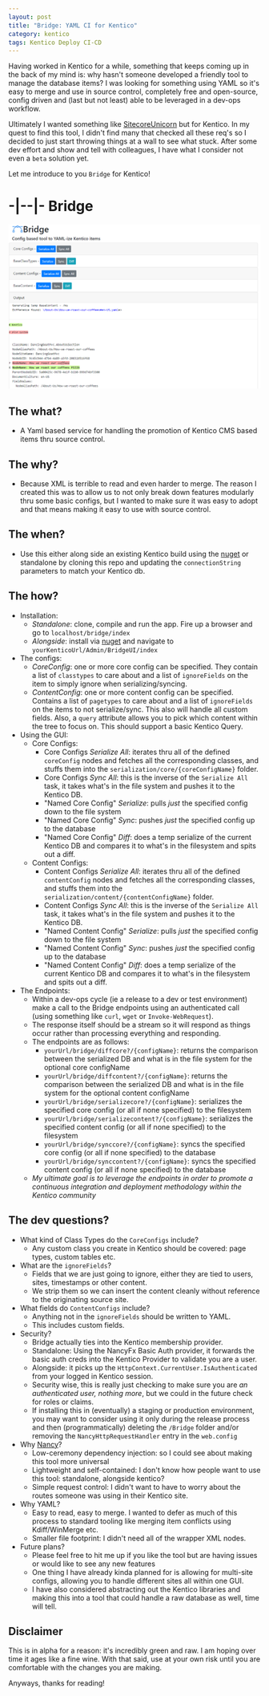 ```yaml
---
layout: post
title: "Bridge: YAML CI for Kentico"
category: kentico
tags: Kentico Deploy CI-CD
---
```


Having worked in Kentico for a while, something that keeps coming up in the back of my mind is: why hasn't someone developed a friendly tool to manage the database items? I was looking for something using YAML so it's easy to merge and use in source control, completely free and open-source, config driven and (last but not least) able to be leveraged in a dev-ops workflow.

Ultimately I wanted something like [SitecoreUnicorn](https://github.com/SitecoreUnicorn/Unicorn) but for Kentico. In my quest to find this tool, I didn't find many that checked all these req's so I decided to just start throwing things at a wall to see what stuck. After some dev effort and show and tell with colleagues, I have what I consider not even a `beta` solution yet. 

Let me introduce to you `Bridge` for Kentico!

# -|--|- Bridge

![alt text](/assets/bridgescreenshot.png "Bridge Screenshot")

## The what? 
 - A Yaml based service for handling the promotion of Kentico CMS based items thru source control.

## The why? 
 - Because XML is terrible to read and even harder to merge. The reason I created this was to allow us to not only break down features modularly thru some basic configs, but I wanted to make sure it was easy to adopt and that means making it easy to use with source control.

## The when? 
 - Use this either along side an existing Kentico build using the [nuget](https://www.nuget.org/packages/Bridge.Kentico/) or standalone by cloning this repo and updating the `connectionString` parameters to match your Kentico db.

## The how?
 - Installation:
     - *Standalone*: clone, compile and run the app. Fire up a browser and go to `localhost/bridge/index`
     - *Alongside*: install via [nuget](https://www.nuget.org/packages/Bridge.Kentico/) and navigate to `yourKenticoUrl/Admin/BridgeUI/index`
 - The configs:
     - *CoreConfig*: one or more core config can be specified. They contain a list of `classtypes` to care about and a list of `ignoreFields` on the item to simply ignore when serializing/syncing.
     - *ContentConfig*: one or more content config can be specified. Contains a list of `pagetypes` to care about and a list of `ignoreFields` on the items to not serialize/sync. This also will handle all custom fields. Also, a `query` attribute allows you to pick which content within the tree to focus on. This should support a basic Kentico Query.
 - Using the GUI:
     - Core Configs:
        - Core Configs *Serialize All*: iterates thru all of the defined `coreConfig` nodes and fetches all the corresponding classes, and stuffs them into the `serialization/core/{coreConfigName}` folder.
        - Core Configs *Sync All*: this is the inverse of the `Serialize All` task, it takes what's in the file system and pushes it to the Kentico DB.
        - "Named Core Config" *Serialize*: pulls _just_ the specified config down to the file system
        - "Named Core Config" *Sync*: pushes _just_ the specified config up to the database
        - "Named Core Config" *Diff*: does a temp serialize of the current Kentico DB and compares it to what's in the filesystem and spits out a diff.
    - Content Configs:
        - Content Configs *Serialize All*: iterates thru all of the defined `contentConfig` nodes and fetches all the corresponding classes, and stuffs them into the `serialization/content/{contentConfigName}` folder.
        - Content Configs *Sync All*: this is the inverse of the `Serialize All` task, it takes what's in the file system and pushes it to the Kentico DB.
        - "Named Content Config" *Serialize*: pulls _just_ the specified config down to the file system
        - "Named Content Config" *Sync*: pushes _just_ the specified config up to the database
        - "Named Content Config" *Diff*: does a temp serialize of the current Kentico DB and compares it to what's in the filesystem and spits out a diff.
 - The Endpoints:
     - Within a dev-ops cycle (ie a release to a dev or test environment) make a call to the Bridge endpoints using an authenticated call (using something like `curl`, `wget` or `Invoke-WebRequest`).
     - The response itself should be a stream so it will respond as things occur rather than processing everything and responding.
     - The endpoints are as follows:
         - `yourUrl/bridge/diffcore?/{configName}`: returns the comparison between the serialized DB and what is in the file system for the optional core configName
         - `yourUrl/bridge/diffcontent?/{configName}`: returns the comparison between the serialized DB and what is in the file system for the optional content configName
         - `yourUrl/bridge/serializecore?/{configName}`: serializes the specified core config (or all if none specified) to the filesystem
         - `yourUrl/bridge/serializecontent?/{configName}`: serializes the specified content config (or all if none specified) to the filesystem
         - `yourUrl/bridge/synccore?/{configName}`: syncs the specified core config (or all if none specified) to the database
         - `yourUrl/bridge/synccontent?/{configName}`: syncs the specified content config (or all if none specified) to the database
     - *My ultimate goal is to leverage the endpoints in order to promote a continuous integration and deployment methodology within the Kentico community*

## The dev questions?
 - What kind of Class Types do the `CoreConfigs` include?
     - Any custom class you create in Kentico should be covered: page types, custom tables etc.
 - What are the `ignoreFields`?
     - Fields that we are just going to ignore, either they are tied to users, sites, timestamps or other content.
     - We strip them so we can insert the content cleanly without reference to the originating source site.
 - What fields do `ContentConfigs` include?
     - Anything not in the `ignoreFields` should be written to YAML.
     - This includes custom fields.
 - Security?
     - Bridge actually ties into the Kentico membership provider.
     - Standalone: Using the NancyFx Basic Auth provider, it forwards the basic auth creds into the Kentico Provider to validate you are a user.
     - Alongside: it picks up the `HttpContext.CurrentUser.IsAuthenticated` from your logged in Kentico session.
     - Security wise, this is really just checking to make sure you are _an authenticated user, nothing more_, but we could in the future check for roles or claims.
     - If installing this in (eventually) a staging or production environment, you may want to consider using it only during the release process and then (programmatically) deleting the `/Bridge` folder and/or removing the `NancyHttpRequestHandler` entry in the `web.config`
 - Why [Nancy](https://github.com/NancyFx/Nancy)?
     - Low-ceremony dependency injection: so I could see about making this tool more universal
     - Lightweight and self-contained: I don't know how people want to use this tool: standalone, alongside kentico?
     - Simple request control: I didn't want to have to worry about the routes someone was using in their Kentico site.
 - Why YAML?
     - Easy to read, easy to merge. I wanted to defer as much of this process to standard tooling like merging item conflicts using Kdiff/WinMerge etc.
     - Smaller file footprint: I didn't need all of the wrapper XML nodes.
 - Future plans?
     - Please feel free to hit me up if you like the tool but are having issues or would like to see any new features
     - One thing I have already kinda planned for is allowing for multi-site configs, allowing you to handle different sites all within one GUI.
     - I have also considered abstracting out the Kentico libraries and making this into a tool that could handle a raw database as well, time will tell.

## Disclaimer

This is in alpha for a reason: it's incredibly green and raw. I am hoping over time it ages like a fine wine. 
With that said, use at your own risk until you are comfortable with the changes you are making.

Anyways, thanks for reading!
